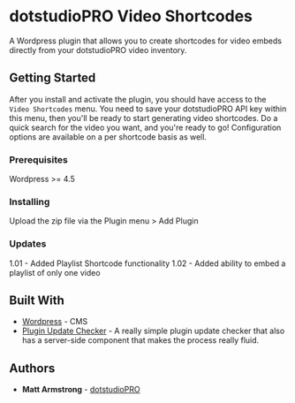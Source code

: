 # dotstudioPRO Video Shortcodes

A Wordpress plugin that allows you to create shortcodes for video embeds directly from your dotstudioPRO video inventory.

## Getting Started

After you install and activate the plugin, you should have access to the `Video Shortcodes` menu.  You need to save your dotstudioPRO API key within this menu, then you'll be ready to start generating video shortcodes.  Do a quick search for the video you want, and you're ready to go!  Configuration options are available on a per shortcode basis as well.

### Prerequisites

Wordpress >= 4.5

### Installing

Upload the zip file via the Plugin menu > Add Plugin

### Updates

1.01 - Added Playlist Shortcode functionality
1.02 - Added ability to embed a playlist of only one video

## Built With

* [Wordpress](http://www.wordpress.org) - CMS
* [Plugin Update Checker](https://github.com/YahnisElsts/plugin-update-checker) - A really simple plugin update checker that also has a server-side component that makes the process really fluid.

## Authors

* **Matt Armstrong** - [dotstudioPRO](https://dotstudiopro.com)

